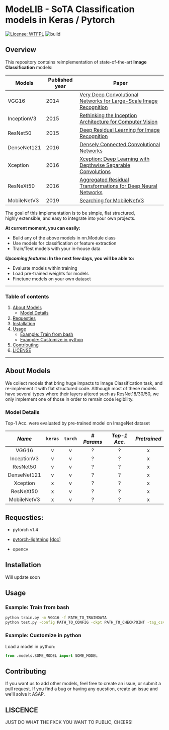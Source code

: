 # ModeLIB - SoTA Classification models in Keras / Pytorch
[![License: WTFPL](https://img.shields.io/badge/License-WTFPL-black.svg)](http://www.wtfpl.net/about/)
![build](https://img.shields.io/badge/build-unstable-orange.svg)

## Overview
This repository contains reimplementation of state-of-the-art **Image Classification** models:

| **Models**| **Published year**| **Paper**  |
|------|-------------| -----|
| VGG16|2014| [Very Deep Convolutional Networks for Large-Scale Image Recognition](https://arxiv.org/abs/1409.1556) |
| InceptionV3|2015| [Rethinking the Inception Architecture for Computer Vision](https://arxiv.org/abs/1512.00567) |
| ResNet50 |2015|[Deep Residual Learning for Image Recognition](https://arxiv.org/abs/1512.03385)|
|DenseNet121|2016|[Densely Connected Convolutional Networks](https://arxiv.org/abs/1608.06993)|
|Xception|2016|[Xception: Deep Learning with Depthwise Separable Convolutions](https://arxiv.org/abs/1610.02357)|
|ResNeXt50|2016|[Aggregated Residual Transformations for Deep Neural Networks](https://arxiv.org/abs/1611.05431)|
|MobileNetV3|2019|[Searching for MobileNetV3](https://arxiv.org/abs/1905.02244)|



The goal of this implementation is to be simple, flat structured,  
highly extensible, and easy to integrate into your own projects.

**At current moment, you can easily:**  
 * Build any of the above models in nn.Module class 
 * Use models for classification or feature extraction 
 * Train/Test models with your in-house data

**_Upcoming features_: In the next few days, you will be able to:**
 * Evaluate models within training
 * Load pre-trained weights for models 
 * Finetune models on your own dataset

---
### Table of contents
1. [About Models](#about-models)
    * [Model Details](#model-details)
2. [Requesties](#requesties)
3. [Installation](#installation)
4. [Usage](#usage)
    * [Example: Train from bash](#example-train-from-bash)
    * [Example: Customize in python](#example-customize-in-python)
5. [Contributing](#contributing)
6. [LICENSE](#liscence)
 
---
## About Models

We collect models that bring huge impacts to Image Classification task,
 and re-implement it with flat structured code. 
Although most of these models have several types where their layers
 altered such as ResNet18/30/50, we only implement one of those in order to
 remain code legibility.

### Model Details
Top-1 Acc. were evaluated by pre-trained model on ImageNet dataset

|*Name*| `keras`| `torch` |*# Params*|*Top-1 Acc.*|*Pretrained*|
|:---:|:--------:|:---:|:---:|:----------:|:-----------:|
| VGG16|v|v|?|?|x|
| InceptionV3|v|v|?|?|x|
| ResNet50 |v|v|?|?|x|
|DenseNet121|v|v|?|?|x|
|Xception|x|v|?|?|x|
|ResNeXt50|x|v|?|?|x|
|MobileNetV3|x|v|?|?|x|


## Requesties:
- pytorch v1.4

- [pytorch-lightning](https://github.com/PyTorchLightning/pytorch-lightning) [[doc]](https://pytorch-lightning.readthedocs.io/en/latest/)
- opencv


## Installation

Will update soon

[comment]: <> (Install via pip:)
[comment]: <> (```bash)
[comment]: <> (pip install efficientnet_pytorch)
[comment]: <> (```)
[comment]: <> (Or install from source:)
[comment]: <> (```bash)
[comment]: <> (git clone https://github.com/lukemelas/EfficientNet-PyTorch)
[comment]: <> (cd EfficientNet-Pytorch)
[comment]: <> (pip install -e .)
[comment]: <> (``` )


## Usage

[comment]: <> (#### Loading pretrained models)
### Example: Train from bash

```bash
python train.py -m VGG16 -f PATH_TO_TRAINDATA
python test.py -config PATH_TO_CONFIG -ckpt PATH_TO_CHECKPOINT -tag_csv PATH_TO_TAGCSV -f PATH_TO_TESTDATA
```

### Example: Customize in python

Load a model in python:  
```python
from .models.SOME_MODEL import SOME_MODEL
```

## Contributing
If you want us to add other models, feel free to create an issue, or submit a pull request.
If you find a bug or having any question, create an issue and we'll solve it ASAP.

## LISCENCE
JUST DO WHAT THE FXCK YOU WANT TO PUBLIC, CHEERS!
 
